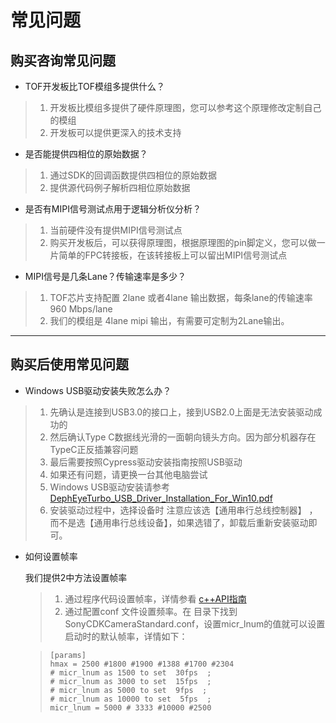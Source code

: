 # 常见问题

## 购买咨询常见问题

* TOF开发板比TOF模组多提供什么？

> 1. 开发板比模组多提供了硬件原理图，您可以参考这个原理修改定制自己的模组
> 2. 开发板可以提供更深入的技术支持

* 是否能提供四相位的原始数据？

> 1. 通过SDK的回调函数提供四相位的原始数据
> 2. 提供源代码例子解析四相位原始数据

* 是否有MIPI信号测试点用于逻辑分析仪分析？

>1. 当前硬件没有提供MIPI信号测试点
>2. 购买开发板后，可以获得原理图，根据原理图的pin脚定义，您可以做一片简单的FPC转接板，在该转接板上可以留出MIPI信号测试点

* MIPI信号是几条Lane？传输速率是多少？
  
>1. TOF芯片支持配置 2lane 或者4lane 输出数据，每条lane的传输速率 960 Mbps/lane
>2. 我们的模组是 4lane mipi 输出，有需要可定制为2Lane输出。

---

## 购买后使用常见问题

* Windows USB驱动安装失败怎么办？
  
>1. 先确认是连接到USB3.0的接口上，接到USB2.0上面是无法安装驱动成功的
>2. 然后确认Type C数据线光滑的一面朝向镜头方向。因为部分机器存在TypeC正反插兼容问题
>3. 最后需要按照Cypress驱动安装指南按照USB驱动
>4. 如果还有问题，请更换一台其他电脑尝试
>5. Windows USB驱动安装请参考 [DephEyeTurbo_USB_Driver_Installation_For_Win10.pdf](https://github.com/pointcloudAI/tools_and_resources/blob/master/windows_viewer/DephEyeTurbo_USB_Driver_Installation_For_Win10%20.pdf) 
>6. 安装驱动过程中，选择设备时 注意应该选【通用串行总线控制器】 ，而不是选【通用串行总线设备】，如果选错了，卸载后重新安装驱动即可。

* 如何设置帧率
  
  我们提供2中方法设置帧率
  >1. 通过程序代码设置帧率，详情参看 [c++API指南](https://github.com/pointcloudAI/libPointCloud/blob/master/doc/UserGuide-cPlus.md)
  >2. 通过配置conf 文件设置频率。在 目录下找到SonyCDKCameraStandard.conf，设置micr_lnum的值就可以设置启动时的默认帧率，详情如下：
  
    >```
    >[params]
    >hmax = 2500 #1800 #1900 #1388 #1700 #2304
    ># micr_lnum as 1500 to set  30fps  ; 
    ># micr_lnum as 3000 to set  15fps  ; 
    ># micr_lnum as 5000 to set  9fps  ; 
    ># micr_lnum as 10000 to set  5fps  ; 
    >micr_lnum = 5000 # 3333 #10000 #2500 
    >  ``` 




